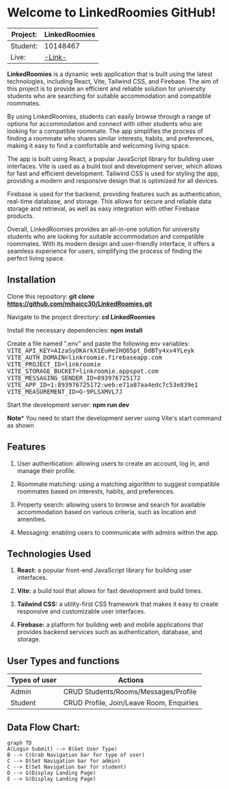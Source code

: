 
# Welcome to LinkedRoomies GitHub!

  
|Project:|LinkedRoomies |
|---------------------|-------------------------------|
|Student:|10148467 |
|Live:|[-Link-](https://linkroomie.web.app)| |

  

**LinkedRoomies** is a dynamic web application that is built using the latest technologies, including React, Vite, Tailwind CSS, and Firebase. The aim of this project is to provide an efficient and reliable solution for university students who are searching for suitable accommodation and compatible roommates.

By using LinkedRoomies, students can easily browse through a range of options for accommodation and connect with other students who are looking for a compatible roommate. The app simplifies the process of finding a roommate who shares similar interests, habits, and preferences, making it easy to find a comfortable and welcoming living space.

The app is built using React, a popular JavaScript library for building user interfaces. Vite is used as a build tool and development server, which allows for fast and efficient development. Tailwind CSS is used for styling the app, providing a modern and responsive design that is optimized for all devices.

Firebase is used for the backend, providing features such as authentication, real-time database, and storage. This allows for secure and reliable data storage and retrieval, as well as easy integration with other Firebase products.

Overall, LinkedRoomies provides an all-in-one solution for university students who are looking for suitable accommodation and compatible roommates. With its modern design and user-friendly interface, it offers a seamless experience for users, simplifying the process of finding the perfect living space.

## Installation

Clone this repository: **git clone https://github.com/mihaicc30/LinkedRoomies.git**

Navigate to the project directory: **cd LinkedRoomies**

Install the necessary dependencies: **npm install**


Create a file named ".env" and paste the following env variables:
<kbd>
VITE_API_KEY=AIzaSyDKArkX1EuHeIHQ65pt_DdBTy4xv4YLeyk
VITE_AUTH_DOMAIN=linkroomie.firebaseapp.com
VITE_PROJECT_ID=linkroomie
VITE_STORAGE_BUCKET=linkroomie.appspot.com
VITE_MESSAGING_SENDER_ID=893976725172
VITE_APP_ID=1:893976725172:web:e71a87aa4edc7c53e839e1
 VITE_MEASUREMENT_ID=G-9PLSXMVL7J
</kbd>
  

Start the development server: **npm run dev**

**Note***
You need to start the development server using Vite's start command as shown


## Features

1. User authentication: allowing users to create an account, log in, and manage their profile.

2. Roommate matching: using a matching algorithm to suggest compatible roommates based on interests, habits, and preferences.

3. Property search: allowing users to browse and search for available accommodation based on various criteria, such as location and amenities.

4. Messaging: enabling users to communicate with admins within the app.

## Technologies Used

1.  **React:** a popular front-end JavaScript library for building user interfaces.

2.  **Vite:** a build tool that allows for fast development and build times.

3.  **Tailwind CSS:** a utility-first CSS framework that makes it easy to create responsive and customizable user interfaces.

4.  **Firebase:** a platform for building web and mobile applications that provides backend services such as authentication, database, and storage.

## User Types and functions

| Types of user | Actions
|---------------------|-------------------------------|
|Admin |CRUD Students/Rooms/Messages/Profile |
|Student |CRUD Profile, Join/Leave Room, Enquiries |

## Data Flow Chart:

```mermaid
graph TD
A(Login Submit) --> B(Get User Type)
B --> C(Grab Navigation bar for type of user)
C --> D(Set Navigation bar for admin)
C --> E(Set Navigation bar for student)
D --> G(Display Landing Page)
E --> G(Display Landing Page)
```